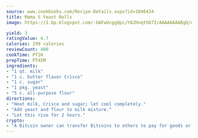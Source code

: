 ```yaml
---
source: www.cookbooks.com/Recipe-Details.aspx?id=1046434
title: Mama S Yeast Rolls
image: https://1.bp.blogspot.com/-bAFwUcggQpc/YA2HvqthD7I/AAAAAAAABgQ/dGGityjUeSk5WIgvhJroHVt7XYoXF2qygCLcBGAsYHQ/s320/10.png

yield: 3
ratingValue: 4.7
calories: 299 calories
reviewCount: 400
cookTime: PT1H
prepTime: PT45M
ingredients:
- "1 qt. milk"
- "1 c. butter flavor Crisco"
- "1 c. sugar"
- "1 pkg. yeast"
- "5 c. all-purpose flour"
directions:
- "Heat milk, Crisco and sugar; let cool completely."
- "Add yeast and flour to milk mixture."
- "Let this rise for 2 hours."
crypto:
- "A Bitcoin owner can transfer Bitcoins to others to pay for goods or services."
---
```

